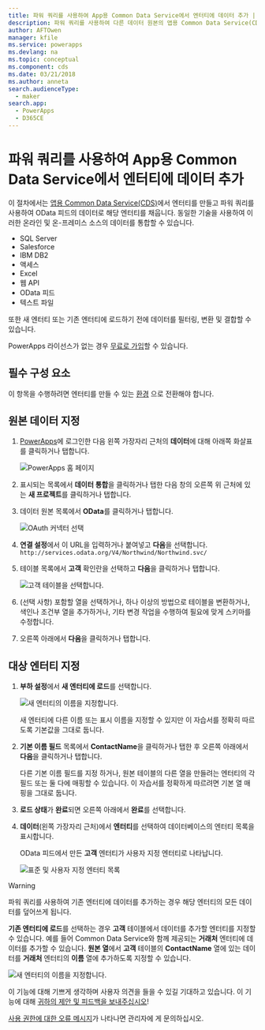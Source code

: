 ```yaml
---
title: 파워 쿼리를 사용하여 App용 Common Data Service에서 엔터티에 데이터 추가 | Microsoft Docs
description: 파워 쿼리를 사용하여 다른 데이터 원본의 앱용 Common Data Service(CDS)의 새 엔터티나 기존 엔터티에 데이터를 추가하는 방법에 대한 단계별 지침입니다.
author: AFTOwen
manager: kfile
ms.service: powerapps
ms.devlang: na
ms.topic: conceptual
ms.component: cds
ms.date: 03/21/2018
ms.author: anneta
search.audienceType:
  - maker
search.app:
  - PowerApps
  - D365CE
---
```


# <a name="add-data-to-an-entity-in-common-data-service-for-apps-by-using-power-query"></a>파워 쿼리를 사용하여 App용 Common Data Service에서 엔터티에 데이터 추가
이 절차에서는 [앱용 Common Data Service(CDS)](data-platform-intro.md)에서 엔터티를 만들고 파워 쿼리를 사용하여 OData 피드의 데이터로 해당 엔터티를 채웁니다. 동일한 기술을 사용하여 이러한 온라인 및 온-프레미스 소스의 데이터를 통합할 수 있습니다.

* SQL Server
* Salesforce
* IBM DB2
* 액세스
* Excel
* 웹 API
* OData 피드
* 텍스트 파일

또한 새 엔터티 또는 기존 엔터티에 로드하기 전에 데이터를 필터링, 변환 및 결합할 수 있습니다.

PowerApps 라이선스가 없는 경우 [무료로 가입](../signup-for-powerapps.md)할 수 있습니다.

## <a name="prerequisites"></a>필수 구성 요소
이 항목을 수행하려면 엔터티를 만들 수 있는 [환경](../canvas-apps/working-with-environments.md) 으로 전환해야 합니다.

## <a name="specify-the-source-data"></a>원본 데이터 지정

1. [PowerApps](https://web.powerapps.com/?utm_source=padocs&utm_medium=linkinadoc&utm_campaign=referralsfromdoc)에 로그인한 다음 왼쪽 가장자리 근처의 **데이터**에 대해 아래쪽 화살표를 클릭하거나 탭합니다.

    ![PowerApps 홈 페이지](./media/data-platform-cds-newentity-pq/sign-in.png)

1. 표시되는 목록에서 **데이터 통합**을 클릭하거나 탭한 다음 창의 오른쪽 위 근처에 있는 **새 프로젝트**를 클릭하거나 탭합니다.

1. 데이터 원본 목록에서 **OData**를 클릭하거나 탭합니다.

    ![OAuth 커넥터 선택](./media/data-platform-cds-newentity-pq/choose-odata.png)

1. **연결 설정**에서 이 URL을 입력하거나 붙여넣고 **다음**을 선택합니다.<br>
`http://services.odata.org/V4/Northwind/Northwind.svc/`

1. 테이블 목록에서 **고객** 확인란을 선택하고 **다음**을 클릭하거나 탭합니다.

    ![고객 테이블을 선택합니다.](./media/data-platform-cds-newentity-pq/select-table.png)

1. (선택 사항) 포함할 열을 선택하거나, 하나 이상의 방법으로 테이블을 변환하거나, 색인나 조건부 열을 추가하거나, 기타 변경 작업을 수행하여 필요에 맞게 스키마를 수정합니다.

1. 오른쪽 아래에서 **다음**을 클릭하거나 탭합니다.

## <a name="specify-the-target-entity"></a>대상 엔터티 지정
1. **부하 설정**에서 **새 엔터티에 로드**를 선택합니다.

    ![새 엔터티의 이름을 지정합니다.](./media/data-platform-cds-newentity-pq/new-entity-name.png)

    새 엔터티에 다른 이름 또는 표시 이름을 지정할 수 있지만 이 자습서를 정확히 따르도록 기본값을 그대로 둡니다.

1. **기본 이름 필드** 목록에서 **ContactName**을 클릭하거나 탭한 후 오른쪽 아래에서 **다음**을 클릭하거나 탭합니다.

    다른 기본 이름 필드를 지정 하거나, 원본 테이블의 다른 열을 만들려는 엔터티의 각 필드 또는 둘 다에 매핑할 수 있습니다. 이 자습서를 정확하게 따르려면 기본 열 매핑을 그대로 둡니다.

1. **로드 상태**가 **완료**되면 오른쪽 아래에서 **완료**를 선택합니다.

1. **데이터**(왼쪽 가장자리 근처)에서 **엔터티**를 선택하여 데이터베이스의 엔터티 목록을 표시합니다.

    OData 피드에서 만든 **고객** 엔터티가 사용자 지정 엔터티로 나타납니다.

    ![표준 및 사용자 지정 엔터티 목록](./media/data-platform-cds-newentity-pq/entity-list.png)

> [!WARNING]
> 파워 쿼리를 사용하여 기존 엔터티에 데이터를 추가하는 경우 해당 엔터티의 모든 데이터를 덮어쓰게 됩니다.

**기존 엔터티에 로드**를 선택하는 경우 **고객** 테이블에서 데이터를 추가할 엔터티를 지정할 수 있습니다. 예를 들어 Common Data Service와 함께 제공되는 **거래처** 엔터티에 데이터를 추가할 수 있습니다. **원본 열**에서 **고객** 테이블의 **ContactName** 열에 있는 데이터를 **거래처** 엔터티의 **이름** 열에 추가하도록 지정할 수 있습니다.

![새 엔터티의 이름을 지정합니다.](./media/data-platform-cds-newentity-pq/existing-entity.png)

이 기능에 대해 기쁘게 생각하며 사용자 의견을 들을 수 있길 기대하고 있습니다. 이 기능에 대해 [귀하의 제안 및 피드백을 보내주십시오](https://powerusers.microsoft.com/t5/PowerApps-Community/ct-p/PowerApps1)!

[사용 권한에 대한 오류 메시지](data-platform-cds-newentity-troubleshooting-mashup.md)가 나타나면 관리자에 게 문의하십시오.
